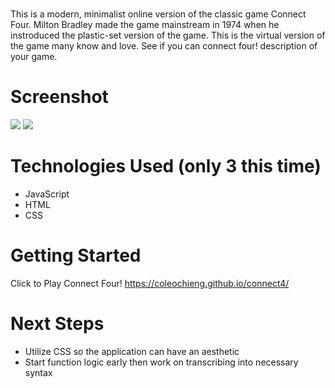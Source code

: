 # <Connect Four>
This is a modern, minimalist online version of the classic game Connect Four. Milton Bradley made the game mainstream in 1974 when he instroduced the plastic-set version of the game. This is the virtual version of the game many know and love. See if you can connect four! description of your game. 

# Screenshot

<img src="https://i.imgur.com/31l8fDa.png">
<img src="https://i.imgur.com/gCgwzYf.png">

# Technologies Used (only 3 this time)

- JavaScript
- HTML
- CSS

# Getting Started

Click to Play Connect Four! https://coleochieng.github.io/connect4/

# Next Steps

- Utilize CSS so the application can have an aesthetic
- Start function logic early then work on transcribing into necessary syntax
